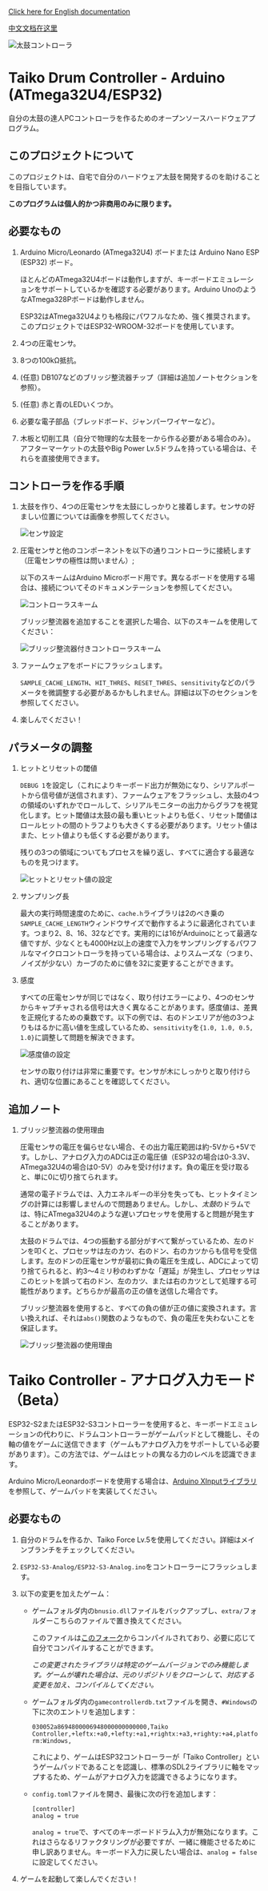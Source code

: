 [Click here for English documentation](README.md)

[中文文档在这里](README_zh-CN.md)

![太鼓コントローラ](./images/banner-taiko.png)

# Taiko Drum Controller - Arduino (ATmega32U4/ESP32)

自分の太鼓の達人PCコントローラを作るためのオープンソースハードウェアプログラム。

## このプロジェクトについて

このプロジェクトは、自宅で自分のハードウェア太鼓を開発するのを助けることを目指しています。

**このプログラムは個人的かつ非商用のみに限ります。**

## 必要なもの

1. Arduino Micro/Leonardo (ATmega32U4) ボードまたは Arduino Nano ESP (ESP32) ボード。
   
   ほとんどのATmega32U4ボードは動作しますが、キーボードエミュレーションをサポートしているかを確認する必要があります。Arduino UnoのようなATmega328Pボードは動作しません。
   
   ESP32はATmega32U4よりも格段にパワフルなため、強く推奨されます。このプロジェクトではESP32-WROOM-32ボードを使用しています。

2. 4つの圧電センサ。
   
3. 8つの100kΩ抵抗。
   
4. (任意) DB107などのブリッジ整流器チップ（詳細は追加ノートセクションを参照）。

5. (任意) 赤と青のLEDいくつか。
   
6. 必要な電子部品（ブレッドボード、ジャンパーワイヤーなど）。
   
7. 木板と切削工具（自分で物理的な太鼓を一から作る必要がある場合のみ）。アフターマーケットの太鼓やBig Power Lv.5ドラムを持っている場合は、それらを直接使用できます。

## コントローラを作る手順

1. 太鼓を作り、4つの圧電センサを太鼓にしっかりと接着します。センサの好ましい位置については画像を参照してください。
   
   ![センサ設定](./images/piezo_locations.png)

2. 圧電センサと他のコンポーネントを以下の通りコントローラに接続します（圧電センサの極性は問いません）;

   以下のスキームはArduino Microボード用です。異なるボードを使用する場合は、接続についてそのドキュメンテーションを参照してください。
   
   ![コントローラスキーム](./images/scheme.png)

   ブリッジ整流器を追加することを選択した場合、以下のスキームを使用してください：
   
   ![ブリッジ整流器付きコントローラスキーム](./images/scheme_bridge.png)

3. ファームウェアをボードにフラッシュします。
   
   `SAMPLE_CACHE_LENGTH`、`HIT_THRES`、`RESET_THRES`、`sensitivity`などのパラメータを微調整する必要があるかもしれません。詳細は以下のセクションを参照してください。

4. 楽しんでください！

## パラメータの調整

1. ヒットとリセットの閾値
   
   `DEBUG 1`を設定し（これによりキーボード出力が無効になり、シリアルポートから信号値が送信されます）、ファームウェアをフラッシュし、太鼓の4つの領域のいずれかでロールして、シリアルモニターの出力からグラフを視覚化します。ヒット閾値は太鼓の最も重いヒットよりも低く、リセット閾値はロールヒットの間のトラフよりも大きくする必要があります。リセット値はまた、ヒット値よりも低くする必要があります。
   
   残りの3つの領域についてもプロセスを繰り返し、すべてに適合する最適なものを見つけます。

   ![ヒットとリセット値の設定](./images/tune_hit_reset.png)

2. サンプリング長
   
   最大の実行時間速度のために、`cache.h`ライブラリは2のべき乗の`SAMPLE_CACHE_LENGTH`ウィンドウサイズで動作するように最適化されています。つまり2、8、16、32などです。実用的には16がArduinoにとって最適な値ですが、少なくとも4000Hz以上の速度で入力をサンプリングするパワフルなマイクロコントローラを持っている場合は、よりスムーズな（つまり、ノイズが少ない）カーブのために値を32に変更することができます。

3. 感度
   
   すべての圧電センサが同じではなく、取り付けエラーにより、4つのセンサからキャプチャされる信号は大きく異なることがあります。感度値は、差異を正規化するための乗数です。以下の例では、右のドンエリアが他の3つよりもはるかに高い値を生成しているため、`sensitivity`を`{1.0, 1.0, 0.5, 1.0}`に調整して問題を解決できます。

   ![感度値の設定](./images/tune_sensitivities.png)

   センサの取り付けは非常に重要です。センサが木にしっかりと取り付けられ、適切な位置にあることを確認してください。

## 追加ノート

1. ブリッジ整流器の使用理由

   圧電センサの電圧を偏らせない場合、その出力電圧範囲は約-5Vから+5Vです。しかし、アナログ入力のADCは正の電圧値（ESP32の場合は0-3.3V、ATmega32U4の場合は0-5V）のみを受け付けます。負の電圧を受け取ると、単に0に切り捨てられます。
   
   通常の電子ドラムでは、入力エネルギーの半分を失っても、ヒットタイミングの計算には影響しませんので問題ありません。しかし、*太鼓*のドラムでは、特にATmega32U4のような遅いプロセッサを使用すると問題が発生することがあります。
   
   太鼓のドラムでは、4つの振動する部分がすべて繋がっているため、左のドンを叩くと、プロセッサは左のカツ、右のドン、右のカツからも信号を受信します。左のドンの圧電センサが最初に負の電圧を生成し、ADCによって切り捨てられると、約3〜4ミリ秒のわずかな「遅延」が発生し、プロセッサはこのヒットを誤って右のドン、左のカツ、または右のカツとして処理する可能性があります。どちらかが最高の正の値を送信した場合です。

   ブリッジ整流器を使用すると、すべての負の値が正の値に変換されます。言い換えれば、それは`abs()`関数のようなもので、負の電圧を失わないことを保証します。

   ![ブリッジ整流器の使用理由](./images/bridge_signal.png)

# Taiko Controller - アナログ入力モード（Beta）

ESP32-S2またはESP32-S3コントローラーを使用すると、キーボードエミュレーションの代わりに、ドラムコントローラーがゲームパッドとして機能し、その軸の値をゲームに送信できます（ゲームもアナログ入力をサポートしている必要があります）。この方法では、ゲームはヒットの異なる力のレベルを認識できます。

Arduino Micro/Leonardoボードを使用する場合は、[Arduino XInputライブラリ](https://github.com/dmadison/ArduinoXInput)を参照して、ゲームパッドを実装してください。

## 必要なもの

1. 自分のドラムを作るか、Taiko Force Lv.5を使用してください。詳細はメインブランチをチェックしてください。

2. `ESP32-S3-Analog/ESP32-S3-Analog.ino`をコントローラーにフラッシュします。

3. 以下の変更を加えたゲーム：

   - ゲームフォルダ内の`bnusio.dll`ファイルをバックアップし、`extra/`フォルダーこちらのファイルで置き換えてください。

     このファイルは[このフォーク](https://github.com/ShikyC/TaikoArcadeLoader/tree/Refactor)からコンパイルされており、必要に応じて自分でコンパイルすることができます。

     *この変更されたライブラリは特定のゲームバージョンでのみ機能します。ゲームが壊れた場合は、元のリポジトリをクローンして、対応する変更を加え、コンパイルしてください。*

   - ゲームフォルダ内の`gamecontrollerdb.txt`ファイルを開き、`#Windows`の下に次のエントリを追加します：

     `030052a8694800006948000000000000,Taiko Controller,+leftx:+a0,+lefty:+a1,+rightx:+a3,+righty:+a4,platform:Windows,`

     これにより、ゲームはESP32コントローラーが「Taiko Controller」というゲームパッドであることを認識し、標準のSDL2ライブラリに軸をマップするため、ゲームがアナログ入力を認識できるようになります。

   - `config.toml`ファイルを開き、最後に次の行を追加します：

     ```
     [controller]
     analog = true
     ```

     `analog = true`で、すべてのキーボードドラム入力が無効になります。これはさらなるリファクタリングが必要ですが、一緒に機能させるために申し訳ありません。キーボード入力に戻したい場合は、`analog = false`に設定してください。

4. ゲームを起動して楽しんでください！